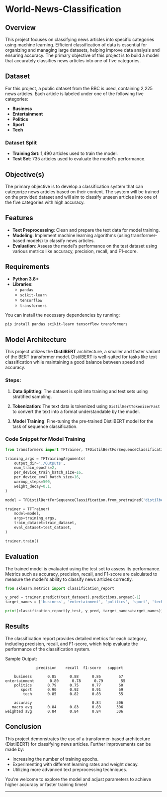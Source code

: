 # World-News-Classification

## Overview

This project focuses on classifying news articles into specific categories using machine learning. Efficient classification of data is essential for organizing and managing large datasets, helping improve data analysis and ensuring accuracy. The primary objective of this project is to build a model that accurately classifies news articles into one of five categories.

## Dataset

For this project, a public dataset from the BBC is used, containing 2,225 news articles. Each article is labeled under one of the following five categories:

- **Business**
- **Entertainment**
- **Politics**
- **Sport**
- **Tech**

### Dataset Split

- **Training Set**: 1,490 articles used to train the model.
- **Test Set**: 735 articles used to evaluate the model's performance.

## Objective(s)

The primary objective is to develop a classification system that can categorize news articles based on their content. The system will be trained on the provided dataset and will aim to classify unseen articles into one of the five categories with high accuracy.

## Features

- **Text Preprocessing**: Clean and prepare the text data for model training.
- **Modeling**: Implement machine learning algorithms (using transformer-based models) to classify news articles.
- **Evaluation**: Assess the model's performance on the test dataset using various metrics like accuracy, precision, recall, and F1-score.

## Requirements

- **Python 3.8+**
- **Libraries**:
  - `pandas`
  - `scikit-learn`
  - `tensorflow`
  - `transformers`

You can install the necessary dependencies by running:

```bash
pip install pandas scikit-learn tensorflow transformers
```

## Model Architecture

This project utilizes the **DistilBERT** architecture, a smaller and faster variant of the BERT transformer model. DistilBERT is well-suited for tasks like text classification while maintaining a good balance between speed and accuracy.

### Steps:

1. **Data Splitting**: The dataset is split into training and test sets using stratified sampling.
   
2. **Tokenization**: The text data is tokenized using `DistilBertTokenizerFast` to convert the text into a format understandable by the model.

3. **Model Training**: Fine-tuning the pre-trained DistilBERT model for the task of sequence classification.

### Code Snippet for Model Training

```python
from transformers import TFTrainer, TFDistilBertForSequenceClassification, TFTrainingArguments

training_args = TFTrainingArguments(
    output_dir='./Outputs',
    num_train_epochs=2,
    per_device_train_batch_size=16,
    per_device_eval_batch_size=16,
    warmup_steps=500,
    weight_decay=0.1,
)

model = TFDistilBertForSequenceClassification.from_pretrained('distilbert-base-uncased', num_labels=5)

trainer = TFTrainer(
    model=model,
    args=training_args,
    train_dataset=train_dataset,
    eval_dataset=test_dataset,
)

trainer.train()
```

## Evaluation

The trained model is evaluated using the test set to assess its performance. Metrics such as accuracy, precision, recall, and F1-score are calculated to measure the model's ability to classify news articles correctly.

```python
from sklearn.metrics import classification_report

y_pred = trainer.predict(test_dataset).predictions.argmax(-1)
target_names = ['business', 'entertainment', 'politics', 'sport', 'tech']

print(classification_report(y_test, y_pred, target_names=target_names))
```

## Results

The classification report provides detailed metrics for each category, including precision, recall, and F1-score, which help evaluate the performance of the classification system.

Sample Output:
```
              precision    recall  f1-score   support

    business       0.85      0.88      0.86        67
entertainment       0.80      0.78      0.79        55
    politics       0.79      0.75      0.77        60
       sport       0.90      0.92      0.91        69
        tech       0.85      0.82      0.83        55

    accuracy                           0.84       306
   macro avg       0.84      0.83      0.83       306
weighted avg       0.84      0.84      0.84       306
```


## Conclusion

This project demonstrates the use of a transformer-based architecture (DistilBERT) for classifying news articles. Further improvements can be made by:
- Increasing the number of training epochs.
- Experimenting with different learning rates and weight decay.
- Utilizing more advanced text preprocessing techniques.

You're welcome to explore the model and adjust parameters to achieve higher accuracy or faster training times!

---


